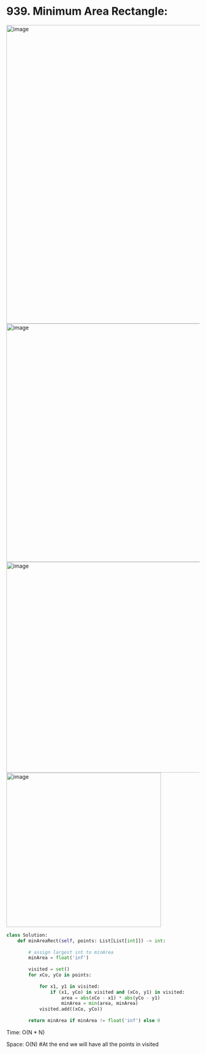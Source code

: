 # 939. Minimum Area Rectangle:

<img width="779" alt="image" src="https://user-images.githubusercontent.com/35987583/179379660-96c3e3a2-4893-4856-9c50-f62d68308ae7.png">
<img width="622" alt="image" src="https://user-images.githubusercontent.com/35987583/179379667-86e97e19-fcbd-4610-b17d-dcf5506394a9.png">
<img width="550" alt="image" src="https://user-images.githubusercontent.com/35987583/179379669-928dc67a-c1fc-4475-8abd-bfd4cab338ad.png">
<img width="403" alt="image" src="https://user-images.githubusercontent.com/35987583/179379671-2e4cfbd4-9550-4b1e-a609-a61e44321c44.png">


```python
class Solution:
    def minAreaRect(self, points: List[List[int]]) -> int:
        
        # assign largest int to minArea
        minArea = float('inf')
        
        visited = set()
        for xCo, yCo in points:
            
            for x1, y1 in visited:
                if (x1, yCo) in visited and (xCo, y1) in visited:
                    area = abs(xCo - x1) * abs(yCo - y1)
                    minArea = min(area, minArea)    
            visited.add((xCo, yCo))
            
        return minArea if minArea != float('inf') else 0      
```

Time: O(N * N)

Space: O(N) #At the end we will have all the points in visited
